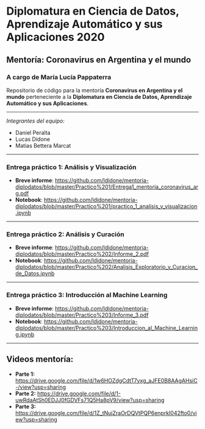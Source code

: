 # Diplomatura en Ciencia de Datos, Aprendizaje Automático y sus Aplicaciones 2020

## Mentoría: Coronavirus en Argentina y el mundo

### A cargo de María Lucía Pappaterra

Repositorio de código para la mentoría **Coronavirus en Argentina y el mundo** perteneciente a la **Diplomatura en Ciencia de Datos, Aprendizaje Automático y sus Aplicaciones**.

------------
*Integrantes del equipo:*

- Daniel Peralta
- Lucas Didone
- Matias Bettera Marcat

------------
### Entrega práctico 1: Análisis y Visualización

- **Breve informe**: https://github.com/ldidone/mentoria-diplodatos/blob/master/Practico%201/Entrega1_mentoria_coronavirus_arg.pdf
- **Notebook**:  https://github.com/ldidone/mentoria-diplodatos/blob/master/Practico%201/practico_1_analisis_y_visualizacion.ipynb
------------
### Entrega práctico 2: Análisis y Curación

- **Breve informe**: https://github.com/ldidone/mentoria-diplodatos/blob/master/Practico%202/Informe_2.pdf
- **Notebook**:  https://github.com/ldidone/mentoria-diplodatos/blob/master/Practico%202/Analisis_Exploratorio_y_Curacion_de_Datos.ipynb
------------
### Entrega práctico 3: Introducción al Machine Learning

- **Breve informe**: https://github.com/ldidone/mentoria-diplodatos/blob/master/Practico%203/Informe_3.pdf
- **Notebook**:  https://github.com/ldidone/mentoria-diplodatos/blob/master/Practico%203/Introduccion_al_Machine_Learning.ipynb
------------
## Videos mentoría:

- **Parte 1:** https://drive.google.com/file/d/1w6HOZdgCdtT7yxg_aJFE0B8AAgAHsiC-/view?usp=sharing
- **Parte 2:** https://drive.google.com/file/d/1-uwRdaAtSh0EDJJ0fGDVFs71Q5Ha8pV9/view?usp=sharing
- **Parte 3:** https://drive.google.com/file/d/1Z_tNujZraOrDQVtPQP6enprkI042fto0/view?usp=sharing
